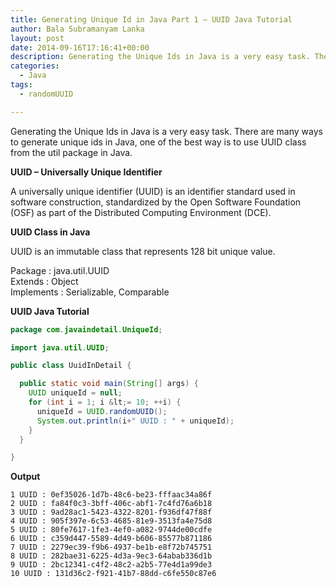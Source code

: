 ```yaml
---
title: Generating Unique Id in Java Part 1 – UUID Java Tutorial
author: Bala Subramanyam Lanka
layout: post
date: 2014-09-16T17:16:41+00:00
description: Generating the Unique Ids in Java is a very easy task. There are many ways to generate unique ids in Java, one of the best way is to use UUID class from the util package in Java.
categories:
  - Java
tags:
  - randomUUID

---
```

Generating the Unique Ids in Java is a very easy task. There are many ways to generate unique ids in Java, one of the best way is to use UUID class from the util package in Java.

**UUID &#8211; Universally Unique Identifier**

A universally unique identifier (UUID) is an identifier standard used in software construction, standardized by the Open Software Foundation (OSF) as part of the Distributed Computing Environment (DCE).

**UUID Class in Java**

UUID is an immutable class that represents 128 bit unique value.

Package : java.util.UUID  
Extends : Object  
Implements : Serializable, Comparable<UUID>

**UUID Java Tutorial**

```java
package com.javaindetail.UniqueId;

import java.util.UUID;

public class UuidInDetail {

  public static void main(String[] args) {
    UUID uniqueId = null;
    for (int i = 1; i &lt;= 10; ++i) {
      uniqueId = UUID.randomUUID();
      System.out.println(i+" UUID : " + uniqueId);
    }
  }

}
```

**Output**

```
1 UUID : 0ef35026-1d7b-48c6-be23-fffaac34a86f
2 UUID : fa84f0c3-3bff-406c-abf1-7c4fd76a6b18
3 UUID : 9ad28ac1-5423-4322-8201-f936df47f88f
4 UUID : 905f397e-6c53-4685-81e9-3513fa4e75d8
5 UUID : 80fe7617-1fe3-4ef0-a082-9744de00cdfe
6 UUID : c359d447-5589-4d49-b606-85577b871186
7 UUID : 2279ec39-f9b6-4937-be1b-e8f72b745751
8 UUID : 282bae31-6225-4d3a-9ec3-64abab336d1b
9 UUID : 2bc12341-c4f2-48c2-a2b5-77e4d1a99de3
10 UUID : 131d36c2-f921-41b7-88dd-c6fe550c87e6
```